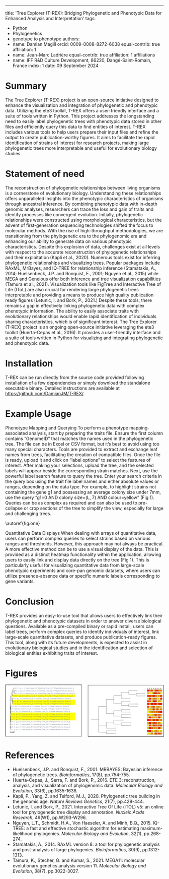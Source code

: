 ---
title: 'Tree Explorer (T-REX): Bridging Phylogenetic and Phenotypic Data for Enhanced Analysis and Interpretation'
tags:
  - Python
  - Phylogenetics
  - genotype to phenotype
authors:
  - name: Damian Magill
    orcid: 0009-0008-8272-6038
    equal-contrib: true
    affiliation: 1
  - name: Jean-Marc Ladrière
    equal-contrib: true
    affiliation: 1
affiliations
  - name: IFF R&D Culture Development, 86220, Dangé-Saint-Romain, France
    index: 1
date: 09 September 2024
 
# Summary

The Tree Explorer (T-REX) project is an open-source initiative designed to enhance the visualization and integration of phylogenetic and phenotypic data. Utilizing the ete3 toolkit, T-REX offers a user-friendly interface and a suite of tools written in Python. This project addresses the longstanding need to easily label phylogenetic trees with phenotypic data stored in other files and efficiently query this data to find entities of interest. T-REX includes various tools to help users prepare their input files and refine the output to create publication-worthy figures. It aims to facilitate the rapid identification of strains of interest for research projects, making large phylogenetic trees more interpretable and useful for evolutionary biology studies.

# Statement of need

The reconstruction of phylogenetic relationships between living organisms is a cornerstone of evolutionary biology. Understanding these relationships offers unparalleled insights into the phenotypic characteristics of organisms through ancestral inference. By combining phenotypic data with in-depth genomic analyses, researchers can trace the loss and gain of traits and identify processes like convergent evolution.
Initially, phylogenetic relationships were constructed using morphological characteristics, but the advent of first-generation sequencing technologies shifted the focus to molecular methods. With the rise of high-throughput methodologies, we are transitioning from the phylogenetic era to the phylogenomic era and enhancing our ability to generate data on various phenotypic characteristics. Despite this explosion of data, challenges exist at all levels with respect to the accurate reconstruction of phylogenetic relationships and their exploitation (Kapli et al., 2020).
Numerous tools exist for inferring phylogenetic relationships and visualizing trees. Popular packages include RAxML, MrBayes, and IQ-TREE for relationship inference (Stamatakis, A., 2014; Huelsenbeck, J.P. and Ronquist, F., 2001; Nguyen et al., 2015) while MEGA and Geneious offer both inference and tree visualization capabilities (Tamura et al., 2021). Visualization tools like FigTree and Interactive Tree of Life (IToL) are also crucial for rendering large phylogenetic trees interpretable and providing a means to produce high quality publication ready figures (Letunic, I. and Bork, P., 2021.)
Despite these tools, there remains a gap in effectively linking phylogenetic data with complex phenotypic information. The ability to easily associate traits with evolutionary relationships would enable rapid identification of individuals sharing characteristics, which is of significant interest.
The Tree Explorer (T-REX) project is an ongoing open-source initiative leveraging the ete3 toolkit (Huerta-Cepas et al., 2016). It provides a user-friendly interface and a suite of tools written in Python for visualizing and integrating phylogenetic and phenotypic data.

# Installation

T-REX can be run directly from the source code provided following installation of a few dependencies or simply download the standalone executable binary. Detailed instructions are available at https://github.com/DamianJM/T-REX/.

# Example Usage

Phenotype Mapping and Querying
To perform a phenotype mapping-associated analysis, start by preparing the traits file. Ensure the first column contains “GenomeID” that matches the names used in the phylogenetic tree. The file can be in Excel or CSV format, but it’s best to avoid using too many special characters. Tools are provided to extract and exchange leaf names from trees, facilitating the creation of compatible files.
Once the file is ready, upload it and click on “label options” to select the features of interest. After making your selections, upload the tree, and the selected labels will appear beside the corresponding strain matches.
Next, use the powerful label search feature to query the tree. Enter your search criteria in the query box using the trait file label names and either absolute values or ranges, depending on the data type. For example, to highlight strains not containing the gene g1 and possessing an average colony size under 7mm, use the query “g1=0 AND colony size=(L, 7) AND colour=yellow” 
(Fig 1). Queries can be as complex as required and can also be used to pre-collapse or crop sections of the tree to simplify the view, especially for large and challenging trees.

\autoref{fig:one}

Quantitative Data Displays
When dealing with arrays of quantitative data, users can perform complex queries to select strains based on various ranges and thresholds. However, this approach may not always be practical. A more effective method can be to use a visual display of the data. This is provided as a distinct heatmap functionality within the application, allowing users to easily link and display data directly on the tree (Fig 1). This is particularly useful for visualizing quantitative data from large-scale phenotypic experiments and core-pan genomic datasets, where users can utilize presence-absence data or specific numeric labels corresponding to gene variants.

# Conclusion

T-REX provides an easy-to-use tool that allows users to effectively link their phylogenetic and phenotypic datasets in order to answer diverse biological questions. Available as a pre-compiled binary or rapid install, users can label trees, perform complex queries to identify individuals of interest, link large-scale quantitative datasets, and produce publication-ready figures. This tool, along with its future developments, is expected to assist in evolutionary biological studies and in the identification and selection of biological entities exhibiting traits of interest.

# Figures

![Example T-REX output on test data following specific query for g1 gene absence and colony size lower than 7mm (left) and heatmap display of quantitative data (right).\label{fig:one}](figure1.png)
 

# References

- Huelsenbeck, J.P. and Ronquist, F., 2001. MRBAYES: Bayesian inference of phylogenetic trees. *Bioinformatics*, 17(8), pp.754-755.
- Huerta-Cepas, J., Serra, F. and Bork, P., 2016. ETE 3: reconstruction, analysis, and visualization of phylogenomic data. *Molecular Biology and Evolution*, 33(6), pp.1635-1638.
- Kapli, P., Yang, Z. and Telford, M.J., 2020. Phylogenetic tree building in the genomic age. *Nature Reviews Genetics*, 21(7), pp.428-444.
- Letunic, I. and Bork, P., 2021. Interactive Tree Of Life (iTOL) v5: an online tool for phylogenetic tree display and annotation. *Nucleic Acids Research*, 49(W1), pp.W293-W296.
- Nguyen, L.T., Schmidt, H.A., Von Haeseler, A. and Minh, B.Q., 2015. IQ-TREE: a fast and effective stochastic algorithm for estimating maximum-likelihood phylogenies. *Molecular Biology and Evolution*, 32(1), pp.268-274.
- Stamatakis, A., 2014. RAxML version 8: a tool for phylogenetic analysis and post-analysis of large phylogenies. *Bioinformatics*, 30(9), pp.1312-1313.
- Tamura, K., Stecher, G. and Kumar, S., 2021. MEGA11: molecular evolutionary genetics analysis version 11. *Molecular Biology and Evolution*, 38(7), pp.3022-3027.
